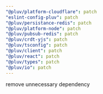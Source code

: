 ```yaml
---
"@pluv/platform-cloudflare": patch
"eslint-config-pluv": patch
"@pluv/persistance-redis": patch
"@pluv/platform-node": patch
"@pluv/pubsub-redis": patch
"@pluv/crdt-yjs": patch
"@pluv/tsconfig": patch
"@pluv/client": patch
"@pluv/react": patch
"@pluv/types": patch
"@pluv/io": patch
---
```


remove unnecessary dependency
